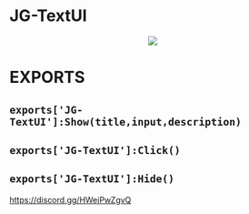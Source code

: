 # JG-TextUI
<div align='center'><img src='https://cdn.discordapp.com/attachments/985595018800681000/1141408660199833641/image.png'/></div>


# EXPORTS
## `exports['JG-TextUI']:Show(title,input,description)`
## `exports['JG-TextUI']:Click()`
## `exports['JG-TextUI']:Hide()`
https://discord.gg/HWejPwZgvQ
